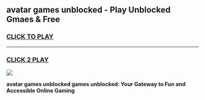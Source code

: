 
## avatar games unblocked - Play Unblocked Gmaes & Free
<h3>
<a href="https://news.freeplayer.one?title=avatar_games_unblocked&ref=23F">CLICK TO PLAY</a></h3>
<hr>

<h3>
<a href="https://news.freeplayer.one?title=avatar_games_unblocked&ref=23F">CLICK 2 PLAY</a>
  
</h3>

<a href="https://news.freeplayer.one?title=avatar_games_unblocked&ref=23F/"><img src="https://clearcache.store/games.png"></a>


**avatar games unblocked games unblocked: Your Gateway to Fun and Accessible Online Gaming**
